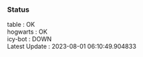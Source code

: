### Status


table : OK  
hogwarts : OK  
icy-bot : DOWN  
Latest Update : 2023-08-01 06:10:49.904833
